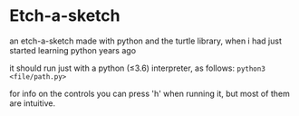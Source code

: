 # Etch-a-sketch
an etch-a-sketch made with python and the turtle library, when i had just started learning python years ago

it should run just with a python (≤3.6) interpreter, as follows:
`python3 <file/path.py>`

for info on the controls you can press 'h' when running it, but most of them are intuitive.

